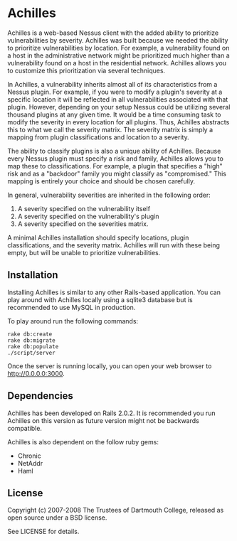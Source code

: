 Achilles
========

Achilles is a web-based Nessus client with the added ability to prioritize vulnerabilities by severity. Achilles was built because we needed the ability to prioritize vulnerabilities by location. For example, a vulnerability found on a host in the administrative network might be prioritized much higher than a vulnerability found on a host in the residential network. Achilles allows you to customize this prioritization via several techniques.

In Achilles, a vulnerability inherits almost all of its characteristics from a Nessus plugin. For example, if you were to modify a plugin's severity at a specific location it will be reflected in all vulnerabilities associated with that plugin. However, depending on your setup Nessus could be utilizing several thousand plugins at any given time. It would be a time consuming task to modify the severity in every location for all plugins. Thus, Achilles abstracts this to what we call the severity matrix. The severity matrix is simply a mapping from plugin classifications and location to a severity. 

The ability to classify plugins is also a unique ability of Achilles. Because every Nessus plugin must specify a risk and family, Achilles allows you to map these to classifications. For example, a plugin that specifies a "high" risk and as a "backdoor" family you might classify as "compromised." This mapping is entirely your choice and should be chosen carefully.

In general, vulnerability severities are inherited in the following order:

  1. A severity specified on the vulnerability itself
  2. A severity specified on the vulnerability's plugin
  3. A severity specified on the severities matrix.

A minimal Achilles installation should specify locations, plugin classifications, and the severity matrix. Achilles will run with these being empty, but will be unable to prioritize vulnerabilities.

Installation
------------

Installing Achilles is similar to any other Rails-based application. You can play around with Achilles locally using a sqlite3 database but is recommended to use MySQL in production.

To play around run the following commands:

    rake db:create
    rake db:migrate
    rake db:populate
    ./script/server

Once the server is running locally, you can open your web browser to http://0.0.0.0:3000.

Dependencies
------------

Achilles has been developed on Rails 2.0.2. It is recommended you run Achilles on this version as future version might not be backwards compatible.

Achilles is also dependent on the follow ruby gems:
  - Chronic
  - NetAddr
  - Haml

License
-------

Copyright (c) 2007-2008 The Trustees of Dartmouth College, released as open source under a BSD license.

See LICENSE for details.

